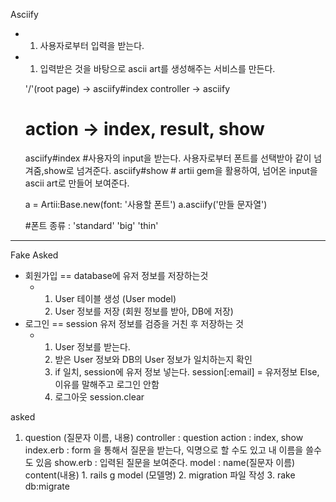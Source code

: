 Asciify

- 1. 사용자로부터 입력을 받는다.

- 1. 입력받은 것을 바탕으로 ascii art를 생성해주는 서비스를 만든다.

    '/'(root page) -> asciify#index
    controller -> asciify
    # action -> index, result, show
    asciify#index #사용자의 input을 받는다. 사용자로부터 폰트를 선택받아 같이 넘겨줌,show로 넘겨준다.
    asciify#show  # artii gem을 활용하여, 넘어온 input을 ascii art로 만들어 보여준다.
    
    a = Artii:Base.new(font: '사용할 폰트')
    a.asciify('만들 문자열')
    
    #폰트 종류 : 'standard' 'big' 'thin'

---

 Fake Asked

- 회원가입 == database에 유저 정보를 저장하는것
  - 1. User 테이블 생성 (User model)
    2. User 정보를 저장 (회원 정보를 받아, DB에 저장)
- 로그인 == session 유저 정보를 검증을 거친 후 저장하는 것
  - 1. User 정보를 받는다.
    2. 받은 User 정보와 DB의 User 정보가 일치하는지 확인
    3. if 일치, session에 유저 정보 넣는다.
       	session[:email] = 유저정보
       Else, 이유를 말해주고 로그인 안함
    4. 로그아웃 
       session.clear
  



asked

1. question (질문자 이름, 내용)
    controller : question
    action : index, show
        index.erb : form 을 통해서 질문을 받는다,   익명으로 할 수도 있고 내 이름을 쓸수도 있음
        show.erb : 입력된 질문을 보여준다.
    model : 
        name(질문자 이름)
        content(내용)
        1. rails g model (모델명)
        2. migration 파일 작성
        3. rake db:migrate